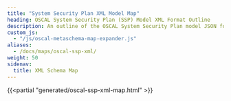 ```yaml
---
title: "System Security Plan XML Model Map"
heading: OSCAL System Security Plan (SSP) Model XML Format Outline
description: An outline of the OSCAL System Security Plan model JSON format.
custom_js:
  - "/js/oscal-metaschema-map-expander.js"
aliases:
  - /docs/maps/oscal-ssp-xml/
weight: 50
sidenav:
  title: XML Schema Map
---
```


{{<partial "generated/oscal-ssp-xml-map.html" >}}
